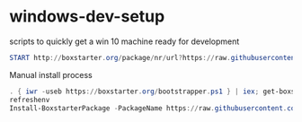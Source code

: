 # windows-dev-setup
scripts to quickly get a win 10 machine ready for development


```PowerShell
START http://boxstarter.org/package/nr/url?https://raw.githubusercontent.com/sytone/windows-dev-setup/master/boxstarterinvm
```


Manual install process

```PowerShell
. { iwr -useb https://boxstarter.org/bootstrapper.ps1 } | iex; get-boxstarter -Force
refreshenv
Install-BoxstarterPackage -PackageName https://raw.githubusercontent.com/sytone/windows-dev-setup/master/boxstarterworkdesktop
```
